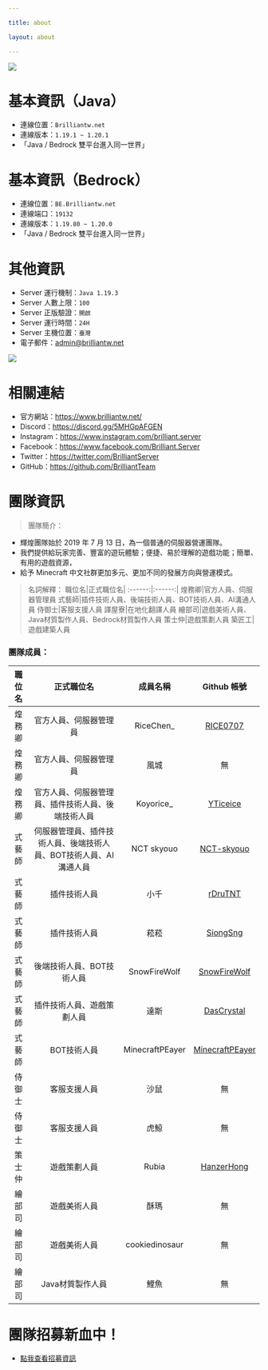 ```yaml
---

title: about

layout: about

---
```


![](https://media.discordapp.net/attachments/596718421966716928/971190210928992267/AddText_05-04-06.36.35.png)

# 基本資訊（Java）
- 連線位置：` Brilliantw.net `
- 連線版本：` 1.19.1 ~ 1.20.1 `
- 「Java / Bedrock 雙平台進入同一世界」

# 基本資訊（Bedrock）
- 連線位置：` BE.Brilliantw.net `
- 連線端口：` 19132 `
- 連線版本：` 1.19.80 ~ 1.20.0 `
- 「Java / Bedrock 雙平台進入同一世界」

# 其他資訊
- Server 運行機制：` Java 1.19.3 `
- Server 人數上限：` 100 `
- Server 正版驗證：` 開啟 `
- Server 運行時間：` 24H `
- Server 主機位置：` 臺灣 `
- 電子郵件：admin@brilliantw.net

<a href="https://www.mc-list.xyz/843/info" target="_blank"><img src="https://www.mc-list.xyz/banner/1-843.png" border="0"></a>

# 相關連結
- 官方網站：https://www.brilliantw.net/
- Discord：https://discord.gg/5MHGpAFGEN
- Instagram：https://www.instagram.com/brilliant.server
- Facebook：https://www.facebook.com/Brilliant.Server
- Twitter：https://twitter.com/BrilliantServer
- GitHub：https://github.com/BrilliantTeam

# 團隊資訊

> 團隊簡介：

- 輝煌團隊始於 2019 年 7 月 13 日，為一個普通的伺服器營運團隊。
- 我們提供給玩家完善、豐富的遊玩體驗；便捷、易於理解的遊戲功能；簡單、有用的遊戲資源，
- 給予 Minecraft 中文社群更加多元、更加不同的發展方向與營運模式。

> 名詞解釋：
職位名|正式職位名|
:------:|:------:|
煌務卿|官方人員、伺服器管理員
式藝師|插件技術人員、後端技術人員、BOT技術人員、AI溝通人員
侍御士|客服支援人員
譯屋寮|在地化翻譯人員
繪部司|遊戲美術人員、Java材質製作人員、Bedrock材質製作人員
策士仲|遊戲策劃人員
築匠工|遊戲建築人員

### 團隊成員：
職位名|正式職位名|成員名稱|Github 帳號|
:------:|:------:|:------:|:------:|
煌務卿|官方人員、伺服器管理員|RiceChen_|[RICE0707](https://github.com/RICE0707)
煌務卿|官方人員、伺服器管理員|風城|無
煌務卿|官方人員、伺服器管理員、插件技術人員、後端技術人員|Koyorice_|[YTiceice](https://github.com/YTiceice)
式藝師|伺服器管理員、插件技術人員、後端技術人員、BOT技術人員、AI溝通人員|NCT skyouo|[NCT-skyouo](https://github.com/NCT-skyouo)
式藝師|插件技術人員|小千|[rDruTNT](https://github.com/rDruTNT)
式藝師|插件技術人員|菘菘|[SiongSng](https://github.com/SiongSng)
式藝師|後端技術人員、BOT技術人員|SnowFireWolf|[SnowFireWolf](https://github.com/SnowFireWolf)
式藝師|插件技術人員、遊戲策劃人員|達斯|[DasCrystal](https://github.com/DasCrystal)
式藝師|BOT技術人員|MinecraftPEayer|[MinecraftPEayer](https://github.com/MinecraftPEayer)
侍御士|客服支援人員|沙鼠|無
侍御士|客服支援人員|虎鯨|無
策士仲|遊戲策劃人員|Rubia|[HanzerHong](https://github.com/Rubia7599)
繪部司|遊戲美術人員|酥瑪|無
繪部司|遊戲美術人員|cookiedinosaur|無
繪部司|Java材質製作人員|鯉魚|無

# 團隊招募新血中！
- <a href="https://www.brilliantw.net/成員招募">點我查看招募資訊</a>
